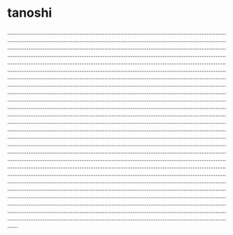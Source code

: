 # tanoshi
..............................................................................................................................................................................................................................................................................................................................................................................................................................................................................................................................................................................................................................................................................................................................................................................................................................................................................................................................................................................................................................................................................................................................................................................................................................................................................................................................................................................................................................................................................................................................................................................................................................................................................................................................................................................................................................................................................................................................................................................................................................................................................................................................................................................................................................................................................................................................................................................................................................................................................................................................................................................................................................................................................................................................................................................................................................................................................................................................................................................................................................................................................................................................................................................................................................................................................................................................................................